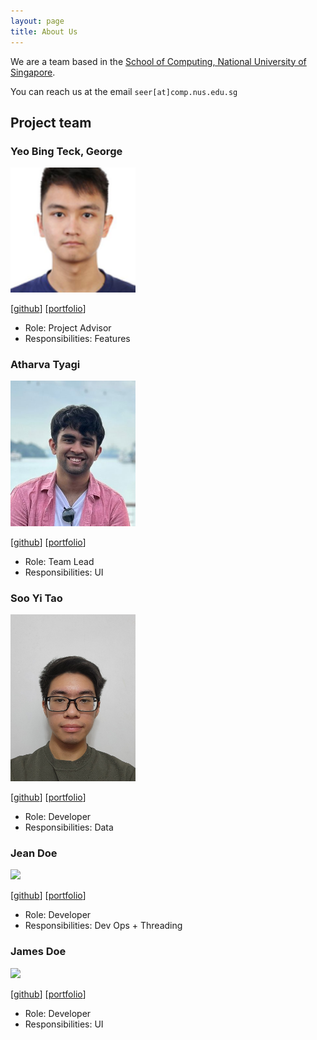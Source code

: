```yaml
---
layout: page
title: About Us
---
```


We are a team based in the [School of Computing, National University of Singapore](https://www.comp.nus.edu.sg).

You can reach us at the email `seer[at]comp.nus.edu.sg`

## Project team

### Yeo Bing Teck, George

<img src="images/george-yeo.png" width="200px">

[[github](https://github.com/george-yeo)]
[[portfolio](team/johndoe.md)]

* Role: Project Advisor
* Responsibilities: Features

### Atharva Tyagi

<img src="images/ty4g1.png" width="200px">

[[github](http://github.com/ty4g1)]
[[portfolio](team/johndoe.md)]

* Role: Team Lead
* Responsibilities: UI

### Soo Yi Tao

<img src="images/sooyitao.png" width="200px">

[[github](http://github.com/sooyitao)] [[portfolio](team/johndoe.md)]

* Role: Developer
* Responsibilities: Data

### Jean Doe

<img src="images/johndoe.png" width="200px">

[[github](http://github.com/johndoe)]
[[portfolio](team/johndoe.md)]

* Role: Developer
* Responsibilities: Dev Ops + Threading

### James Doe

<img src="images/johndoe.png" width="200px">

[[github](http://github.com/johndoe)]
[[portfolio](team/johndoe.md)]

* Role: Developer
* Responsibilities: UI
